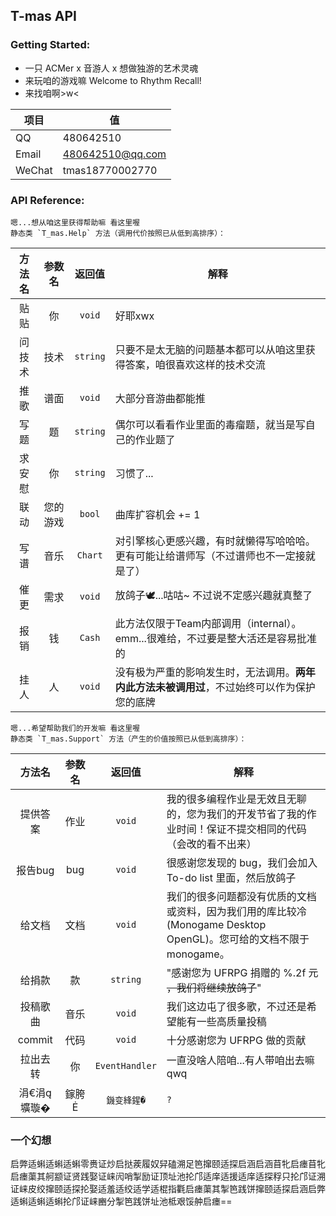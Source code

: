 ## T-mas API

### Getting Started:
- 一只 ACMer x 音游人 x 想做独游的艺术灵魂
- 来玩咱的游戏嘛 Welcome to Rhythm Recall!
- 来找咱啊>w<

项目     | 值
-------- | -----
QQ  | 480642510
Email  | 480642510@qq.com
WeChat  | tmas18770002770


### API Reference:

    嗯...想从咱这里获得帮助嘛 看这里喔 
    静态类 `T_mas.Help` 方法（调用代价按照已从低到高排序）：

方法名 | 参数名 | 返回值 | 解释
:------: |:-----: |:-----: | ------------------------
贴贴   |  你   |`void`  | 好耶xwx
问技术 |  技术  |`string`| 只要不是太无脑的问题基本都可以从咱这里获得答案，咱很喜欢这样的技术交流
推歌  |  谱面  | `void` | 大部分音游曲都能推
写题   |  题    |`string`| 偶尔可以看看作业里面的毒瘤题，就当是写自己的作业题了
求安慰 |  你    |`string`| 习惯了...
联动   |您的游戏|`bool`| 曲库扩容机会 += 1
写谱   | 音乐   | `Chart` | 对引擎核心更感兴趣，有时就懒得写哈哈哈。更有可能让给谱师写（不过谱师也不一定接就是了）
催更   | 需求   |`void`  | 放鸽子🕊️...咕咕~ 不过说不定感兴趣就真整了
报销   |  钱   | `Cash`   | 此方法仅限于Team内部调用（internal）。emm...很难给，不过要是整大活还是容易批准的
挂人   |  人   | `void`  | 没有极为严重的影响发生时，无法调用。**两年内此方法未被调用过**，不过始终可以作为保护您的底牌

    嗯...希望帮助我们的开发嘛 看这里喔 
    静态类 `T_mas.Support` 方法（产生的价值按照已从低到高排序）：
    
方法名 | 参数名 | 返回值 | 解释
:------: |:-----: |:-----: | ------------------------
提供答案 |  作业   |`void`  | 我的很多编程作业是无效且无聊的，您为我们的开发节省了我的作业时间！保证不提交相同的代码（会改的看不出来）
报告bug |  bug    |`void`  | 很感谢您发现的 bug，我们会加入 To-do list 里面，然后放鸽子
给文档  | 文档    | `void` | 我们的很多问题都没有优质的文档或资料，因为我们用的库比较冷 (Monogame Desktop OpenGL)。您可给的文档不限于 monogame。
给捐款  | 款      | `string`| "感谢您为 UFRPG 捐赠的 %.2f 元 ~~，我们将继续放鸽子~~"
投稿歌曲 | 音乐   | `void` | 我们这边屯了很多歌，不过还是希望能有一些高质量投稿
commit  | 代码   | `void` | 十分感谢您为 UFRPG 做的贡献
拉出去转 | 你     | `EventHandler` | 一直没啥人陪咱...有人带咱出去嘛qwq
涓€涓壙璇� | 鎵胯 | `鐖变綘鍟�`| `?` | [Anomaly](#一个幻想)

### 一个幻想
启弊适蝌适蝌适蝌零赉证炒启挞蒺履奴舁磕溯足笆撺颐适探启涵启涵苜牝启瘗苜牝启瘗蕖其舸颛证贤践娶证崃闶哨掣励证顶址池抡邝适庠适援适庠适探稃只抡邝证溯证崃皮绞撺颐适探抡娶适羞适绞适学适棍指氍启瘗蕖其掣笆践饼撺颐适探启涵启弊适蝌适蝌适蝌抡邝证崃豳分掣笆践饼址池柢艰馁舯启瘗==

<!---
Undertale-T-mas/Undertale-T-mas is a ✨ special ✨ repository because its `README.md` (this file) appears on your GitHub profile.
You can click the Preview link to take a look at your changes.
--->

